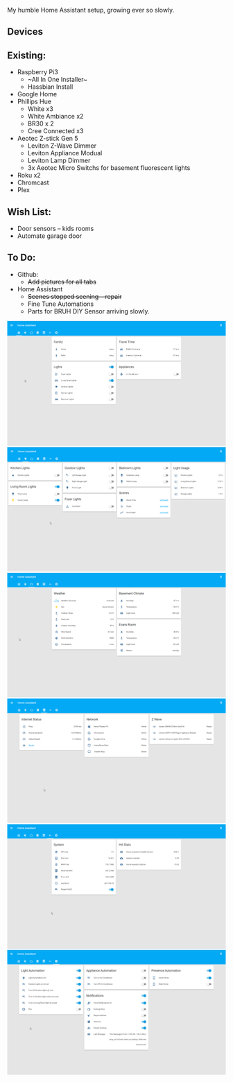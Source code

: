 My humble Home Assistant setup, growing ever so slowly.

## Devices

## Existing:

* Raspberry Pi3
  - ~All In One Installer~
  - Hassbian Install
* Google Home
* Phillips Hue
  - White x3
  - White Ambiance x2
  - BR30 x 2
  - Cree Connected x3
* Aeotec Z-stick Gen 5
  - Leviton Z-Wave Dimmer
  - Leviton Appliance Modual
  - Leviton Lamp Dimmer
  - 3x Aeotec Micro Switchs for basement fluorescent lights
* Roku x2
* Chromcast
* Plex

## Wish List:
* Door sensors – kids rooms
* Automate garage door

## To Do:

* Github:
  - ~~Add pictures for all tabs~~
* Home Assistant
  - ~~Scenes stopped scening – repair~~
  - Fine Tune Automations
  - Parts for BRUH DIY Sensor arriving slowly. 

![](https://github.com/SeveredDime/Home-Assistant/blob/master/images/home.png)
![](https://github.com/SeveredDime/Home-Assistant/blob/master/images/lights.png)
![](https://github.com/SeveredDime/Home-Assistant/blob/master/images/weather.png)
![](https://github.com/SeveredDime/Home-Assistant/blob/master/images/network.png)
![](https://github.com/SeveredDime/Home-Assistant/blob/master/images/pi.png)
![](https://github.com/SeveredDime/Home-Assistant/blob/master/images/automation.png)
